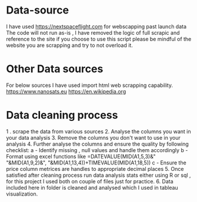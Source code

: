 # Data-source
I have used https://nextspaceflight.com for webscapping past launch data 
The code will not run as-is , I have removed the logic of full scrapic and reference to the site
if you choose to use this script please be mindful of the website you are scrapping 
and try to not overload it.

# Other Data sources
For below sources I have used import html web scrapping capability.
https://www.nanosats.eu 
https://en.wikipedia.org 


# Data cleaning process
1 . scrape the data from various sources
2. Analyse the columns you want in your data analysis
3. Remove the columns you don't want to use in your analysis
4. Further analyse the columns and ensure the quality by following checklist:
    a - Identify missing , null values and handle them accordingly
    b - Format using excel functions like =DATEVALUE(MID(A1,5,3)&" "&MID(A1,9,2)&", "&MID(A1,13,4))+TIMEVALUE(MID(A1,18,5))
    c - Ensure the price column metrices are handles to appropriate decimal places
5. Once satisfied after cleaning process run data analysis stats either using R or sql , for this project I used both on couple of files just for practice. 
6. Data included here in <data> folder is cleaned and analysed which I used in tableau visualization.     


